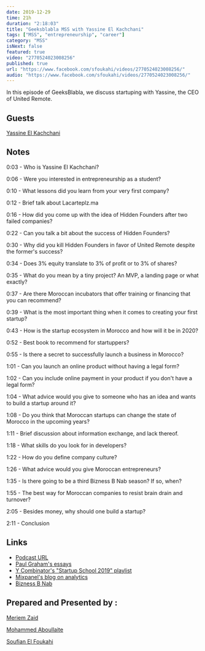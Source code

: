 ```yaml
---
date: 2019-12-29
time: 21h
duration: "2:18:03"
title: "Geeksblabla MSS with Yassine El Kachchani"
tags: ["MSS", "entrepreneurship", "career"]
category: "MSS"
isNext: false
featured: true
video: "2770524023008256"
published: true
url: "https://www.facebook.com/sfoukahi/videos/2770524023008256/"
audio: "https://www.facebook.com/sfoukahi/videos/2770524023008256/"
---
```


In this episode of GeeksBlabla, we discuss startuping with Yassine, the CEO of United Remote.

## Guests

[Yassine El Kachchani](https://www.facebook.com/kachchani)

## Notes

0:03 - Who is Yassine El Kachchani?

0:06 - Were you interested in entrepreneurship as a student?

0:10 - What lessons did you learn from your very first company?

0:12 - Brief talk about Lacarteplz.ma

0:16 - How did you come up with the idea of Hidden Founders after two failed companies?

0:22 - Can you talk a bit about the success of Hidden Founders?

0:30 - Why did you kill Hidden Founders in favor of United Remote despite the former's success?

0:34 - Does 3% equity translate to 3% of profit or to 3% of shares?

0:35 - What do you mean by a tiny project? An MVP, a landing page or what exactly?

0:37 - Are there Moroccan incubators that offer training or financing that you can recommend?

0:39 - What is the most important thing when it comes to creating your first startup?

0:43 - How is the startup ecosystem in Morocco and how will it be in 2020?

0:52 - Best book to recommend for startuppers?

0:55 - Is there a secret to successfully launch a business in Morocco?

1:01 - Can you launch an online product without having a legal form?

1:02 - Can you include online payment in your product if you don't have a legal form?

1:04 - What advice would you give to someone who has an idea and wants to build a startup around it?

1:08 - Do you think that Moroccan startups can change the state of Morocco in the upcoming years?

1:11 - Brief discussion about information exchange, and lack thereof.

1:18 - What skills do you look for in developers?

1:22 - How do you define company culture?

1:26 - What advice would you give Moroccan entrepreneurs?

1:35 - Is there going to be a third Bizness B Nab season? If so, when?

1:55 - The best way for Moroccan companies to resist brain drain and turnover?

2:05 - Besides money, why should one build a startup?

2:11 - Conclusion

## Links

- [Podcast URL](https://www.facebook.com/sfoukahi/videos/2770524023008256/)
- [Paul Graham's essays](http://www.paulgraham.com/articles.html)
- [Y Combinator's "Startup School 2019" playlist](https://www.youtube.com/playlist?list=PLQ-uHSnFig5OMuEYI4rnNz08BIHxhxdHG)
- [Mixpanel's blog on analytics](https://mixpanel.com/blog/)
- [Bizness B Nab](https://www.youtube.com/channel/UC_bxddqRoU6xWe1H5i4qfOg)

## Prepared and Presented by :

[Meriem Zaid](https://www.facebook.com/MeriemZaid/)

[Mohammed Aboullaite](https://www.facebook.com/aboullaite)

[Soufian El Foukahi](https://twitter.com/soufianelf/)
